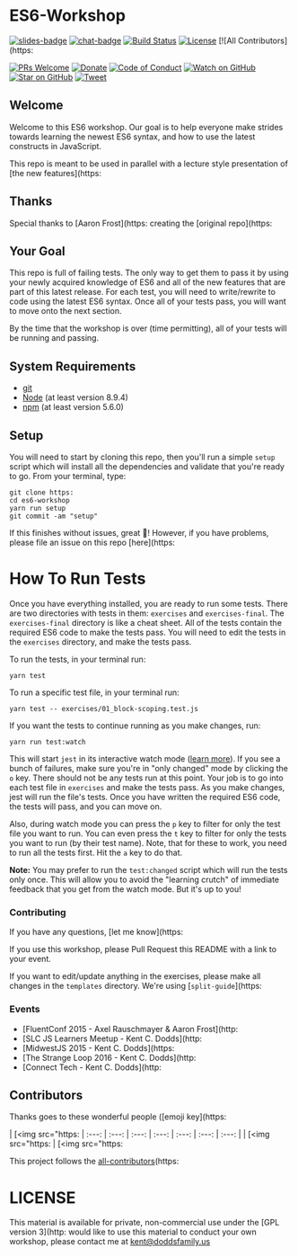 # ES6-Workshop

[![slides-badge][slides-badge]][slides]
[![chat-badge][chat-badge]][chat]
[![Build Status][build-badge]][build]
[![License][license-badge]][license]
[![All Contributors](https:

[![PRs Welcome][prs-badge]][prs]
[![Donate][donate-badge]][donate]
[![Code of Conduct][coc-badge]][coc]
[![Watch on GitHub][github-watch-badge]][github-watch]
[![Star on GitHub][github-star-badge]][github-star]
[![Tweet][twitter-badge]][twitter]

## Welcome

Welcome to this ES6 workshop. Our goal is to help everyone make strides towards learning the newest ES6 syntax, and
how to use the latest constructs in JavaScript.

This repo is meant to be used in parallel with a lecture style presentation of
[the new features](https:

## Thanks

Special thanks to [Aaron Frost](https:
creating the [original repo](https:

## Your Goal

This repo is full of failing tests. The only way to get them to pass it by using your newly acquired knowledge of ES6
and all of the new features that are part of this latest release. For each test, you will need to write/rewrite to code
using the latest ES6 syntax. Once all of your tests pass, you will want to move onto the next section.

By the time that the workshop is over (time permitting), all of your tests will be running and passing.

## System Requirements

* [git][git]
* [Node][node] (at least version 8.9.4)
* [npm][npm] (at least version 5.6.0)

## Setup

You will need to start by cloning this repo, then you'll run a simple `setup` script which will install all the
dependencies and validate that you're ready to go. From your terminal, type:

```
git clone https:
cd es6-workshop
yarn run setup
git commit -am "setup"
```


If this finishes without issues, great 👏! However, if you have problems, please file an issue on this repo [here](https:

# How To Run Tests

Once you have everything installed, you are ready to run some tests. There are two directories with tests in them:
`exercises` and `exercises-final`. The `exercises-final` directory is like a cheat sheet. All of the tests contain the
required ES6 code to make the tests pass. You will need to edit the tests in the `exercises` directory, and make the
tests pass.

To run the tests, in your terminal run:

```
yarn test
```

To run a specific test file, in your terminal run:

```
yarn test -- exercises/01_block-scoping.test.js
```

If you want the tests to continue running as you make changes, run:

```
yarn run test:watch
```

This will start `jest` in its interactive watch mode ([learn more][watch-mode]). If you see a bunch of failures, make
sure you're in "only changed" mode by clicking the `o` key. There should not be any tests run at this point. Your
job is to go into each test file in `exercises` and make the tests pass. As you make changes, jest will run the file's
tests. Once you have written the required ES6 code, the tests will pass, and you can move on.

Also, during watch mode you can press the `p` key to filter for only the test file you want to run. You can even press the `t`
key to filter for only the tests you want to run (by their
test name). Note, that for these to work, you need to run all
the tests first. Hit the `a` key to do that.

**Note:** You may prefer to run the `test:changed` script which will run the tests only once. This will allow you to
avoid the "learning crutch" of immediate feedback that you get from the watch mode. But it's up to you!

### Contributing

If you have any questions, [let me know](https:

If you use this workshop, please Pull Request this README with a link to your event.

If you want to edit/update anything in the exercises, please make all changes in the `templates` directory. We're using
[`split-guide`](https:

### Events

* [FluentConf 2015 - Axel Rauschmayer & Aaron Frost](http:
* [SLC JS Learners Meetup - Kent C. Dodds](http:
* [MidwestJS 2015 - Kent C. Dodds](https:
* [The Strange Loop 2016 - Kent C. Dodds](http:
* [Connect Tech - Kent C. Dodds](http:

## Contributors

Thanks goes to these wonderful people ([emoji key](https:

<!-- ALL-CONTRIBUTORS-LIST:START - Do not remove or modify this section -->
<!-- prettier-ignore -->
| [<img src="https:
| :---: | :---: | :---: | :---: | :---: | :---: | :---: |
| [<img src="https:
| [<img src="https:
<!-- ALL-CONTRIBUTORS-LIST:END -->

This project follows the [all-contributors](https:

# LICENSE

This material is available for private, non-commercial use under the
[GPL version 3](http:
would like to use this material to conduct your own workshop, please contact me
at kent@doddsfamily.us

[npm]: https:
[yarn]: https:
[node]: https:
[git]: https:
[slides]: http:
[slides-badge]: https:
[chat]: https:
[chat-badge]: https:
[build-badge]: https:
[build]: https:
[license-badge]: https:
[license]: https:
[prs-badge]: https:
[prs]: http:
[donate-badge]: https:
[donate]: http:
[coc-badge]: https:
[coc]: https:
[github-watch-badge]: https:
[github-watch]: https:
[github-star-badge]: https:
[github-star]: https:
[twitter]: https:
[twitter-badge]: https:
[emojis]: https:
[all-contributors]: https:
[watch-mode]: https:
